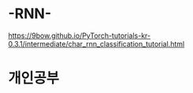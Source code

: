 # -RNN-
https://9bow.github.io/PyTorch-tutorials-kr-0.3.1/intermediate/char_rnn_classification_tutorial.html
# 개인공부
